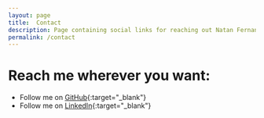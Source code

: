 ```yaml
---
layout: page
title:  Contact
description: Page containing social links for reaching out Natan Fernandes
permalink: /contact
---
```


# Reach me wherever you want:

- Follow me on [GitHub](https://github.com/undefi-ned/){:target="_blank"}
- Follow me on [LinkedIn](https://www.linkedin.com/in/natan-fernandes-95b3332a3/){:target="_blank"}